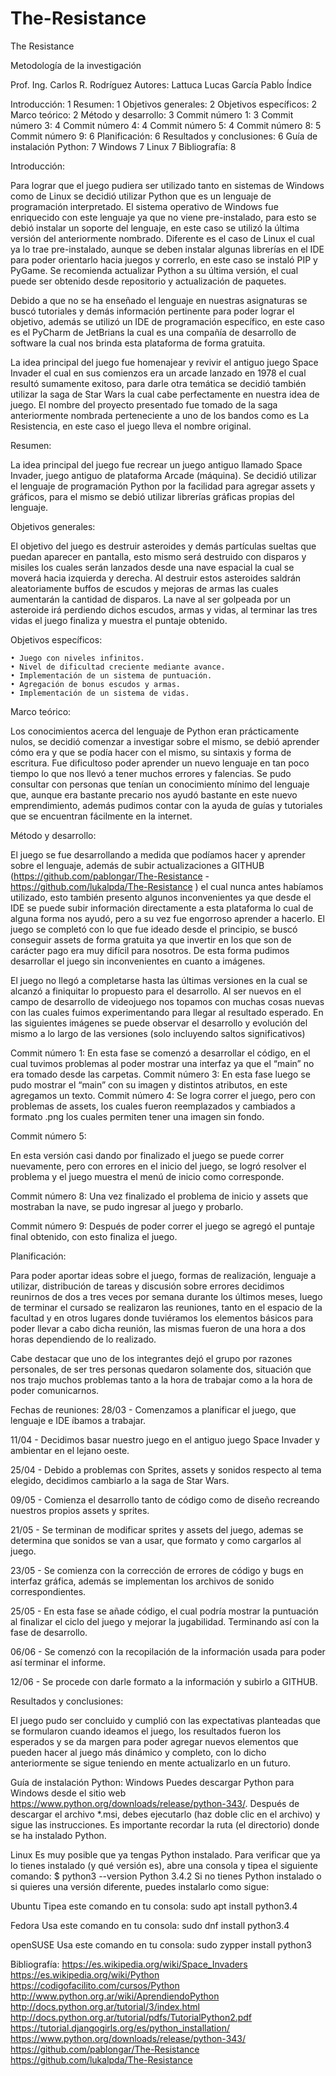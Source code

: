 # The-Resistance
The Resistance


Metodología de la investigación


Prof. Ing. Carlos R. Rodríguez
Autores: Lattuca Lucas
	    García Pablo
Índice

		
Introducción:	1
Resumen:	1
Objetivos generales:	2
Objetivos específicos:	2
Marco teórico:	2
Método y desarrollo:	3
Commit número 1:	3
Commit número 3:	4
Commit número 4:	4
Commit número 5:	4
Commit número 8:	5
Commit número 9:	6
Planificación:	6
Resultados y conclusiones:	6
Guía de instalación Python:	7
Windows	7
Linux	7
Bibliografía:	8

Introducción:

Para lograr que el juego pudiera ser utilizado tanto en sistemas de Windows como de Linux se decidió utilizar Python que es un lenguaje de programación interpretado. El sistema operativo de Windows fue enriquecido con este lenguaje ya que no viene pre-instalado, para esto se debió instalar un soporte del lenguaje, en este caso se utilizó la última versión del anteriormente nombrado. Diferente es el caso de Linux el cual ya lo trae pre-instalado, aunque se deben instalar algunas librerías en el IDE para poder orientarlo hacia juegos y correrlo, en este caso se instaló PIP y PyGame. Se recomienda actualizar Python a su última versión, el cual puede ser obtenido desde repositorio y actualización de paquetes.

Debido a que no se ha enseñado el lenguaje en nuestras asignaturas se buscó tutoriales y demás información pertinente para poder lograr el objetivo, además se utilizó un IDE de programación específico, en este caso es el PyCharm de JetBrians la cual es una compañía de desarrollo de software la cual nos brinda esta plataforma de forma gratuita. 

La idea principal del juego fue homenajear y revivir el antiguo juego Space Invader el cual en sus comienzos era un arcade lanzado en 1978 el cual resultó sumamente exitoso, para darle otra temática se decidió también utilizar la saga de Star Wars la cual cabe perfectamente en nuestra idea de juego. El nombre del proyecto presentado fue tomado de la saga anteriormente nombrada perteneciente a uno de los bandos como es La Resistencia, en este caso el juego lleva el nombre original.

Resumen:

La idea principal del juego fue recrear un juego antiguo llamado Space Invader, juego antiguo de plataforma Arcade (máquina). Se decidió utilizar el lenguaje de programación Python por la facilidad para agregar assets y gráficos, para el mismo se debió utilizar librerías gráficas propias del lenguaje.



Objetivos generales:

El objetivo del juego es destruir asteroides y demás partículas sueltas que puedan aparecer en pantalla, esto mismo será destruido con disparos y misiles los cuales serán lanzados desde una nave espacial la cual se moverá hacia izquierda y derecha. Al destruir estos asteroides saldrán aleatoriamente buffos de escudos y mejoras de armas las cuales aumentarán la cantidad de disparos. La nave al ser golpeada por un asteroide irá perdiendo dichos escudos, armas y vidas, al terminar las tres vidas el juego finaliza y muestra el puntaje obtenido. 

Objetivos específicos:

    • Juego con niveles infinitos.
    • Nivel de dificultad creciente mediante avance.
    • Implementación de un sistema de puntuación.
    • Agregación de bonus escudos y armas.
    • Implementación de un sistema de vidas.

Marco teórico:

Los conocimientos acerca del lenguaje de Python eran prácticamente nulos, se decidió comenzar a investigar sobre el mismo, se debió aprender cómo era y que se podía hacer con el mismo, su sintaxis y forma de escritura. Fue dificultoso poder aprender un nuevo lenguaje en tan poco tiempo lo que nos llevó a tener muchos errores y falencias. 
Se pudo consultar con personas que tenían un conocimiento mínimo del lenguaje que, aunque era bastante precario nos ayudó bastante en este nuevo emprendimiento, además pudimos contar con la ayuda de guías y tutoriales que se encuentran fácilmente en la internet. 


Método y desarrollo:

El juego se fue desarrollando a medida que podíamos hacer y aprender sobre el lenguaje, además de subir actualizaciones a GITHUB (https://github.com/pablongar/The-Resistance - https://github.com/lukalpda/The-Resistance ) el cual nunca antes habíamos utilizado, esto también presento algunos inconvenientes ya que desde el IDE se puede subir información directamente a esta plataforma lo cual de alguna forma nos ayudó, pero a su vez fue engorroso aprender a hacerlo.
El juego se completó con lo que fue ideado desde el principio, se buscó conseguir assets de forma gratuita ya que invertir en los que son de carácter pago era muy difícil para nosotros. De esta forma pudimos desarrollar el juego sin inconvenientes en cuanto a imágenes. 

El juego no llegó a completarse hasta las últimas versiones en la cual se alcanzó a finiquitar lo propuesto para el desarrollo. Al ser nuevos en el campo de desarrollo de videojuego nos topamos con muchas cosas nuevas con las cuales fuimos experimentando para llegar al resultado esperado. En las siguientes imágenes se puede observar el desarrollo y evolución del mismo a lo largo de las versiones (solo incluyendo saltos significativos)

Commit número 1: 
En esta fase se comenzó a desarrollar el código, en el cual tuvimos problemas al poder mostrar una interfaz ya que el “main” no era tomado desde las carpetas.
Commit número 3:
En esta fase luego se pudo mostrar el “main” con su imagen y distintos atributos, en este agregamos un texto.
Commit número 4: 
Se logra correr el juego, pero con problemas de assets, los cuales fueron reemplazados y cambiados a formato .png los cuales permiten tener una imagen sin fondo.

Commit número 5:

En esta versión casi dando por finalizado el juego se puede correr nuevamente, pero con errores en el inicio del juego, se logró resolver el problema y el juego muestra el menú de inicio como corresponde. 


Commit número 8:
Una vez finalizado el problema de inicio y assets que mostraban la nave, se pudo ingresar al juego y probarlo.

Commit número 9:
Después de poder correr el juego se agregó el puntaje final obtenido, con esto finaliza el juego.



Planificación:

Para poder aportar ideas sobre el juego, formas de realización, lenguaje a utilizar, distribución de tareas y discusión sobre errores decidimos reunirnos de dos a tres veces por semana durante los últimos meses, luego de terminar el cursado se realizaron las reuniones, tanto en el espacio de la facultad y en otros lugares donde tuviéramos los elementos básicos para poder llevar a cabo dicha reunión, las mismas fueron de una hora a dos horas dependiendo de lo realizado. 

Cabe destacar que uno de los integrantes dejó el grupo por razones personales, de ser tres personas quedaron solamente dos, situación que nos trajo muchos problemas tanto a la hora de trabajar como a la hora de poder comunicarnos.

Fechas de reuniones:
28/03 - Comenzamos a planificar el juego, que lenguaje e IDE íbamos a trabajar.

11/04 - Decidimos basar nuestro juego en el antiguo juego Space Invader y ambientar en el lejano oeste.

25/04 - Debido a problemas con Sprites, assets y sonidos respecto al tema elegido, decidimos cambiarlo a la saga de Star Wars.

09/05 - Comienza el desarrollo tanto de código como de diseño recreando nuestros propios assets y sprites. 

21/05 - Se terminan de modificar sprites y assets del juego, ademas se determina que sonidos se van a usar, que formato y como cargarlos al juego.

23/05 - Se comienza con la corrección de errores de código y bugs en interfaz gráfica, además se implementan los archivos de sonido correspondientes. 

25/05 - En esta fase se añade código, el cual podría mostrar la puntuación al finalizar el ciclo del juego y mejorar la jugabilidad. Terminando así con la fase de desarrollo.

06/06 - Se comenzó con la recopilación de la información usada para poder así terminar el informe.

12/06 - Se procede con darle formato a la información y subirlo a GITHUB.


Resultados y conclusiones:

El juego pudo ser concluido y cumplió con las expectativas planteadas que se formularon cuando ideamos el juego, los resultados fueron los esperados y se da margen para poder agregar nuevos elementos que pueden hacer al juego más dinámico y completo, con lo dicho anteriormente se sigue teniendo en mente actualizarlo en un futuro. 


Guía de instalación Python:
Windows
Puedes descargar Python para Windows desde el sitio web https://www.python.org/downloads/release/python-343/. Después de descargar el archivo *.msi, debes ejecutarlo (haz doble clic en el archivo) y sigue las instrucciones. Es importante recordar la ruta (el directorio) donde se ha instalado Python.


Linux
Es muy posible que ya tengas Python instalado. Para verificar que ya lo tienes instalado (y qué versión es), abre una consola y tipea el siguiente comando:
$ python3 --version
Python 3.4.2
Si no tienes Python instalado o si quieres una versión diferente, puedes instalarlo como sigue:

Ubuntu
Tipea este comando en tu consola:
sudo apt install python3.4

Fedora
Usa este comando en tu consola:
sudo dnf install python3.4

openSUSE
Usa este comando en tu consola:
sudo zypper install python3






Bibliografía: 
https://es.wikipedia.org/wiki/Space_Invaders
https://es.wikipedia.org/wiki/Python
https://codigofacilito.com/cursos/Python
http://www.python.org.ar/wiki/AprendiendoPython
http://docs.python.org.ar/tutorial/3/index.html
http://docs.python.org.ar/tutorial/pdfs/TutorialPython2.pdf
https://tutorial.djangogirls.org/es/python_installation/
https://www.python.org/downloads/release/python-343/
https://github.com/pablongar/The-Resistance 
https://github.com/lukalpda/The-Resistance 

